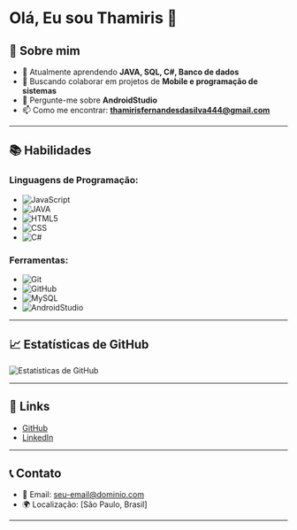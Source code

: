 # Olá, Eu sou Thamiris 👋

## 🚀 Sobre mim

- 🌱 Atualmente aprendendo **JAVA, SQL, C#, Banco de dados**
- 👯 Buscando colaborar em projetos de **Mobile e programação de sistemas**
- 💬 Pergunte-me sobre **AndroidStudio**
- 📫 Como me encontrar: **thamirisfernandesdasilva444@gmail.com**

---

## 📚 Habilidades

### Linguagens de Programação:

- ![JavaScript](https://img.shields.io/badge/-JavaScript-333333?style=flat&logo=javascript)
- ![JAVA](https://img.shields.io/badge/-Python-333333?style=flat&logo=java)
- ![HTML5](https://img.shields.io/badge/-HTML5-333333?style=flat&logo=html5)
- ![CSS](https://img.shields.io/badge/-CSS3-333333?style=flat&logo=css)
- ![C#](https://img.shields.io/badge/-CSS3-333333?style=flat&logo=c#)
  
### Ferramentas:

- ![Git](https://img.shields.io/badge/-Git-333333?style=flat&logo=git)
- ![GitHub](https://img.shields.io/badge/-GitHub-333333?style=flat&logo=github)
- ![MySQL](https://img.shields.io/badge/-Node.js-333333?style=flat&logo=mysql)
- ![AndroidStudio](https://img.shields.io/badge/-Docker-333333?style=flat&logo=androidstudio)

---

## 📈 Estatísticas de GitHub

![Estatísticas de GitHub](https://github-readme-stats.vercel.app/api?username=thamirisfs&show_icons=true&theme=radical)

---

## 🔗 Links

- [GitHub](https://github.com/thamirisfs)
- [LinkedIn](https://www.linkedin.com/in/thamiris-fernandes)
---

## 📞 Contato

- 📧 Email: [seu-email@dominio.com](thamirisfernandesdasilva444@gmail.com)
- 🌍 Localização: [São Paulo, Brasil]

---

